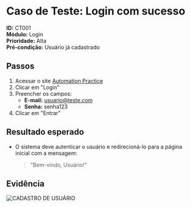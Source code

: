 # Caso de Teste: Login com sucesso

**ID:** CT001  
**Módulo:** Login  
**Prioridade:** Alta  
**Pré-condição:** Usuário já cadastrado

## Passos
1. Acessar o site [Automation Practice](https://www.automationpratice.com.br/)
2. Clicar em "Login"
3. Preencher os campos:
   - **E-mail:** usuario@teste.com
   - **Senha:** senha123
4. Clicar em "Entrar"

## Resultado esperado
- O sistema deve autenticar o usuário e redirecioná-lo para a página inicial com a mensagem:
  > "Bem-vindo, Usuário!"

## Evidência
![CADASTRO DE USUÁRIO](/3_Evidências/CT001.cadastro_realizado_com_sucesso.png)








